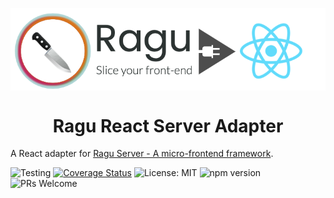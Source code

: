 <p align="center" style="color: #343a40">
  <p align="center" >
    <img src="repository-assets/logo.png" alt="Ragu" align="center">
  </p>
  <h1 align="center">Ragu React Server Adapter</h1>
</p>

A React adapter for [Ragu Server - A micro-frontend framework](https://ragu-framework.github.io).

![Testing](https://github.com/ragu-framework/ragu-react-server-adapter/workflows/Testing/badge.svg)
[![Coverage Status](https://coveralls.io/repos/github/ragu-framework/ragu-react-server-adapter/badge.svg?branch=main)](https://coveralls.io/github/ragu-framework/ragu-react-server-adapter?branch=main)
![License: MIT](https://img.shields.io/badge/License-MIT-blue.svg)
![npm version](https://badge.fury.io/js/ragu-react-server-adapter.svg)
![PRs Welcome](https://img.shields.io/badge/PRs-welcome-brightgreen.svg)

